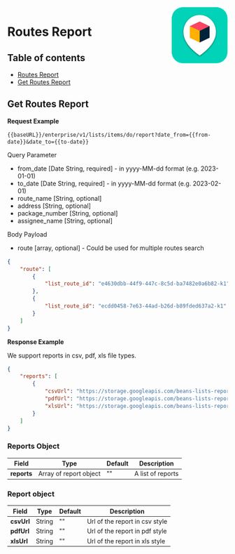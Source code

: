 

<img src="../assets/images/beans-128x128.png" align="right" />

# Routes Report


## Table of contents
- [Routes Report](#routes-report)
 - [Get Routes Report](#get-routes-report)

## Get Routes Report

**Request Example**

```
{{baseURL}}/enterprise/v1/lists/items/do/report?date_from={{from-date}}&date_to={{to-date}}
```

Query Parameter
- from_date [Date String, required] - in yyyy-MM-dd format (e.g. 2023-01-01)
- to_date [Date String, required] - in yyyy-MM-dd format (e.g. 2023-02-01)
- route_name [String, optional]
- address [String, optional]
- package_number [String, optional]
- assignee_name [String, optional]

Body Payload

- route [array, optional] - Could be used for multiple routes search

```json
{
    "route": [
        {
            "list_route_id": "e4630dbb-44f9-447c-8c5d-ba7482e0a6b82-k1"
        },
        {
            "list_route_id": "ecdd0458-7e63-44ad-b26d-b89fded637a2-k1"
        }
    ]
}
```


**Response Example**

We support reports in csv, pdf, xls file types.

```json
{
    "reports": [
        {
            "csvUrl": "https://storage.googleapis.com/beans-lists-reports/testing/Via Spina e4630dbb-e4630dbb-44f9-447c-8c5d-ba0aee0a6b82.csv",
            "pdfUrl": "https://storage.googleapis.com/beans-lists-reports/testing/Via Spina e4630dbb-e4630dbb-44f9-447c-8c5d-ba0aee0a6b82.pdf",
            "xlsUrl": "https://storage.googleapis.com/beans-lists-reports/testing/Via Spina e4630dbb-e4630dbb-44f9-447c-8c5d-ba0aee0a6b82.xls"
        }
    ]
}
```

### Reports Object

| Field | Type | Default | Description |
| --- | --- | --- | --- |
| **reports** | Array of report object | "" | A list of reports |

### Report object
| Field | Type | Default | Description |
| --- | --- | --- | --- |
| **csvUrl** | String | "" | Url of the report in csv style |
| **pdfUrl** | String | "" | Url of the report in pdf style |
| **xlsUrl** | String | "" | Url of the report in xls style |


